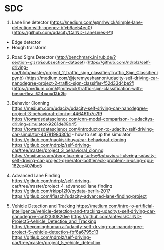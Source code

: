 # SDC

1. Lane line detector (https://medium.com/@mrhwick/simple-lane-detection-with-opencv-bfeb6ae54ec0) (https://github.com/udacity/CarND-LaneLines-P1)
 - Edge detector
 - Hough transform
 
2. Road Signs Detector (http://benchmark.ini.rub.de/?section=gtsrb&subsection=dataset) (https://github.com/ndrplz/self-driving-car/blob/master/project_2_traffic_sign_classifier/Traffic_Sign_Classifier.ipynb) (https://medium.com/@jeremyeshannon/udacity-self-driving-car-nanodegree-project-2-traffic-sign-classifier-f52d33d4be9f) (https://medium.com/@mrhwick/traffic-sign-classification-with-tensorflow-524caca13b2b)

3. Behavior Clonning  
https://medium.com/udacity/udacity-self-driving-car-nanodegree-project-3-behavioral-cloning-446461b7c7f9  
https://towardsdatascience.com/cnn-model-comparison-in-udacitys-driving-simulator-9261de09b45  
https://towardsdatascience.com/introduction-to-udacity-self-driving-car-simulator-4d78198d301d - how to set up the simulator  
https://github.com/naokishibuya/car-behavioral-cloning  
https://github.com/ndrplz/self-driving-car/tree/master/project_3_behavioral_cloning  
https://medium.com/deep-learning-turkey/behavioral-cloning-udacity-self-driving-car-project-generator-bottleneck-problem-in-using-gpu-182ee407dbc5

4. Advanced Lane Finding  
https://github.com/ndrplz/self-driving-car/tree/master/project_4_advanced_lane_finding  
https://github.com/rkipp1210/pydata-berlin-2017  
https://github.com/lfiaschi/udacity-advanced-lane-finding-project

5. Vehicle Detection and Tracking
https://medium.com/intro-to-artificial-intelligence/vehicle-detection-and-tracking-udacitys-self-driving-car-nanodegree-ca02330820ee
https://github.com/antevis/CarND-Project5-Vehicle_Detection_and_Tracking
https://becominghuman.ai/udacity-self-driving-car-nanodegree-project-5-vehicle-detection-fbf6a6795c13
https://github.com/ndrplz/self-driving-car/tree/master/project_5_vehicle_detection

